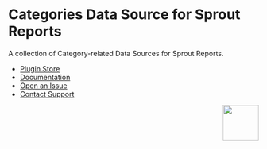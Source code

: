 # Categories Data Source for Sprout Reports

A collection of Category-related Data Sources for Sprout Reports.

- [Plugin Store](https://plugins.craftcms.com/sprout-reports-categories)
- [Documentation](https://sprout.barrelstrengthdesign.com/docs/reports/)
- [Open an Issue](https://github.com/barrelstrength/craft-sprout-reports-categories/issues)
- [Contact Support](https://sprout.barrelstrengthdesign.com/docs/support/support.html)

<a href="https://sprout.barrelstrengthdesign.com" target="_blank">
  <img src="https://s3.amazonaws.com/sprout.barrelstrengthdesign.com-assets/content/plugins/sprout-icon.svg" width="72" height="72" align="right">
</a>